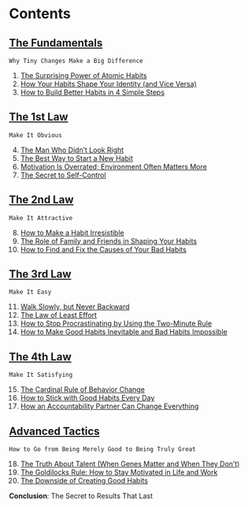 # Contents

## [The Fundamentals](./The_Fundamentals/The_Fundamentals.md)

```
Why Tiny Changes Make a Big Difference
```

1. [The Surprising Power of Atomic Habits](./The_Fundamentals/Chapter_1.md)
2. [How Your Habits Shape Your Identity (and Vice Versa)](./The_Fundamentals/Chapter_2.md)
3. [How to Build Better Habits in 4 Simple Steps](./The_Fundamentals/Chapter_3.md)

## [The 1st Law](./The_1st_Law/The_1st_Law.md)

```
Make It Obvious
```

4. [The Man Who Didn’t Look Right](./The_1st_Law/Chapter_4.md)
5. [The Best Way to Start a New Habit](./The_1st_Law/Chapter_5.md)
6. [Motivation Is Overrated; Environment Often Matters More](./The_1st_Law/Chapter_6.md)
7. [The Secret to Self-Control](./The_1st_Law/Chapter_7.md)

## [The 2nd Law](./The_2nd_Law/The_2nd_Law.md)

```
Make It Attractive
```

8. [How to Make a Habit Irresistible](./The_2nd_Law/Chapter_8.md)
9. [The Role of Family and Friends in Shaping Your Habits](./The_2nd_Law/Chapter_9.md)
10. [How to Find and Fix the Causes of Your Bad Habits](./The_2nd_Law/Chapter_10.md)


## [The 3rd Law](./The_3rd_Law/The_3rd_Law.md)

```
Make It Easy
```

11. [Walk Slowly, but Never Backward](./The_3rd_Law/Chapter_11.md)
12. [The Law of Least Effort](./The_3rd_Law/Chapter_12.md)
13. [How to Stop Procrastinating by Using the Two-Minute Rule](./The_3rd_Law/Chapter_13.md)
14. [How to Make Good Habits Inevitable and Bad Habits Impossible](./The_3rd_Law/Chapter_14.md)


## [The 4th Law](./The_4th_Law/The_4th_Law.md)

```
Make It Satisfying
```

15. [The Cardinal Rule of Behavior Change](./The_4th_Law/Chapter_15.md)
16. [How to Stick with Good Habits Every Day](./The_4th_Law/Chapter_16.md)
17. [How an Accountability Partner Can Change Everything](./The_4th_Law/Chapter_17.md)

## [Advanced Tactics](./Advanced_Tactics/Advanced_Tactics.md)

```
How to Go from Being Merely Good to Being Truly Great
```

18. [The Truth About Talent (When Genes Matter and When They Don’t)](./Advanced_Tactics/Chapter_18.md)
19. [The Goldilocks Rule: How to Stay Motivated in Life and Work](./Advanced_Tactics/Chapter_19.md)
20. [The Downside of Creating Good Habits](./Advanced_Tactics/Chapter_20.md)

**Conclusion**: The Secret to Results That Last
